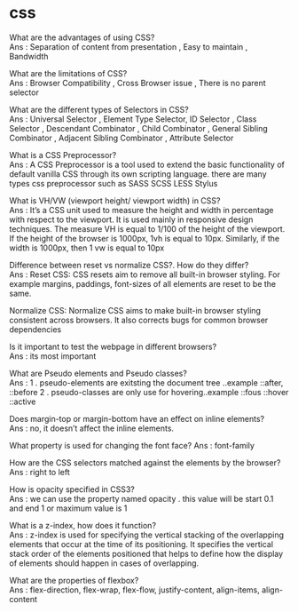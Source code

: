 # css

What are the advantages of using CSS?<br>
Ans : Separation of content from presentation , Easy to maintain , Bandwidth

What are the limitations of CSS?<br>
Ans : Browser Compatibility , Cross Browser issue , There is no parent selector

What are the different types of Selectors in CSS?<br>
Ans : Universal Selector , Element Type Selector, ID Selector , Class Selector , Descendant Combinator , Child Combinator , General Sibling Combinator , Adjacent Sibling Combinator , Attribute Selector

What is a CSS Preprocessor?<br>
Ans : A CSS Preprocessor is a tool used to extend the basic functionality of default vanilla CSS through its own scripting language.
there are many types css preprocessor such as SASS SCSS LESS Stylus

What is VH/VW (viewport height/ viewport width) in CSS?<br>
Ans : It’s a CSS unit used to measure the height and width in percentage with respect to the viewport. It is used mainly in responsive design techniques. The measure VH is equal to 1/100 of the height of the viewport. If the height of the browser is 1000px, 1vh is equal to 10px. Similarly, if the width is 1000px, then 1 vw is equal to 10px

 Difference between reset vs normalize CSS?. How do they differ?<br>
 Ans : Reset CSS: CSS resets aim to remove all built-in browser styling. For example margins, paddings, font-sizes of all elements are reset to be the same. 

Normalize CSS: Normalize CSS aims to make built-in browser styling consistent across browsers. It also corrects bugs for common browser dependencies

Is it important to test the webpage in different browsers?<br>
Ans : its most important

What are Pseudo elements and Pseudo classes?<br>
Ans : 1 . pseudo-elements are exitsting the document tree ..example ::after, ::before
2 . pseudo-classes are only use for hovering..example ::fous ::hover ::active

Does margin-top or margin-bottom have an effect on inline elements?<br>
Ans : no, it doesn’t affect the inline elements.

What property is used for changing the font face?
Ans : font-family

How are the CSS selectors matched against the elements by the browser?<br>
Ans : right to left

How is opacity specified in CSS3?<br>
Ans : we can use the property named opacity . this value will be start 0.1 and end 1 or maximum value is 1

What is a z-index, how does it function?<br>
Ans : z-index is used for specifying the vertical stacking of the overlapping elements that occur at the time of its positioning. It specifies the vertical stack order of the elements positioned that helps to define how the display of elements should happen in cases of overlapping.


What are the properties of flexbox?<br>
Ans : flex-direction, flex-wrap, flex-flow, justify-content, align-items, align-content


























